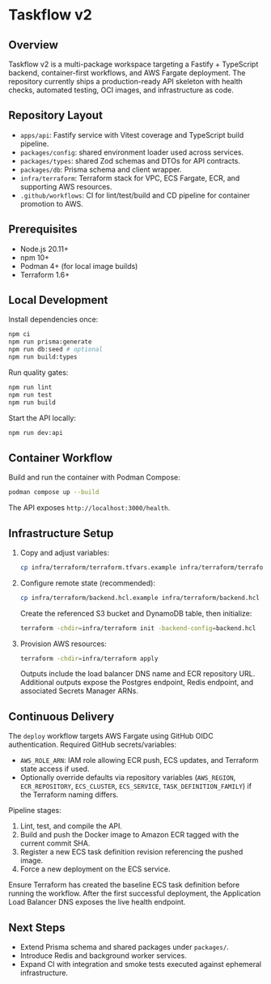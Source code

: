 # Taskflow v2

## Overview
Taskflow v2 is a multi-package workspace targeting a Fastify + TypeScript backend, container-first workflows, and AWS Fargate deployment. The repository currently ships a production-ready API skeleton with health checks, automated testing, OCI images, and infrastructure as code.

## Repository Layout
- `apps/api`: Fastify service with Vitest coverage and TypeScript build pipeline.
- `packages/config`: shared environment loader used across services.
- `packages/types`: shared Zod schemas and DTOs for API contracts.
- `packages/db`: Prisma schema and client wrapper.
- `infra/terraform`: Terraform stack for VPC, ECS Fargate, ECR, and supporting AWS resources.
- `.github/workflows`: CI for lint/test/build and CD pipeline for container promotion to AWS.

## Prerequisites
- Node.js 20.11+
- npm 10+
- Podman 4+ (for local image builds)
- Terraform 1.6+

## Local Development
Install dependencies once:
```bash
npm ci
npm run prisma:generate
npm run db:seed # optional
npm run build:types
```

Run quality gates:
```bash
npm run lint
npm run test
npm run build
```

Start the API locally:
```bash
npm run dev:api
```

## Container Workflow
Build and run the container with Podman Compose:
```bash
podman compose up --build
```
The API exposes `http://localhost:3000/health`.

## Infrastructure Setup
1. Copy and adjust variables:
   ```bash
   cp infra/terraform/terraform.tfvars.example infra/terraform/terraform.tfvars
   ```
2. Configure remote state (recommended):
   ```bash
   cp infra/terraform/backend.hcl.example infra/terraform/backend.hcl
   ```
   Create the referenced S3 bucket and DynamoDB table, then initialize:
   ```bash
   terraform -chdir=infra/terraform init -backend-config=backend.hcl
   ```
3. Provision AWS resources:
   ```bash
   terraform -chdir=infra/terraform apply
   ```
   Outputs include the load balancer DNS name and ECR repository URL.
   Additional outputs expose the Postgres endpoint, Redis endpoint, and associated Secrets Manager ARNs.

## Continuous Delivery
The `deploy` workflow targets AWS Fargate using GitHub OIDC authentication. Required GitHub secrets/variables:
- `AWS_ROLE_ARN`: IAM role allowing ECR push, ECS updates, and Terraform state access if used.
- Optionally override defaults via repository variables (`AWS_REGION`, `ECR_REPOSITORY`, `ECS_CLUSTER`, `ECS_SERVICE`, `TASK_DEFINITION_FAMILY`) if the Terraform naming differs.

Pipeline stages:
1. Lint, test, and compile the API.
2. Build and push the Docker image to Amazon ECR tagged with the current commit SHA.
3. Register a new ECS task definition revision referencing the pushed image.
4. Force a new deployment on the ECS service.

Ensure Terraform has created the baseline ECS task definition before running the workflow. After the first successful deployment, the Application Load Balancer DNS exposes the live health endpoint.

## Next Steps
- Extend Prisma schema and shared packages under `packages/`.
- Introduce Redis and background worker services.
- Expand CI with integration and smoke tests executed against ephemeral infrastructure.
